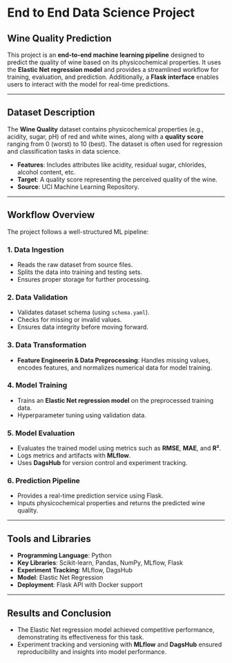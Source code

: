 # End to End Data Science Project


## Wine Quality Prediction

This project is an **end-to-end machine learning pipeline** designed to predict the quality of wine based on its physicochemical properties. It uses the **Elastic Net regression model** and provides a streamlined workflow for training, evaluation, and prediction. Additionally, a **Flask interface** enables users to interact with the model for real-time predictions.

---

## Dataset Description

The **Wine Quality** dataset contains physicochemical properties (e.g., acidity, sugar, pH) of red and white wines, along with a **quality score** ranging from 0 (worst) to 10 (best). The dataset is often used for regression and classification tasks in data science.

- **Features**: Includes attributes like acidity, residual sugar, chlorides, alcohol content, etc.
- **Target**: A quality score representing the perceived quality of the wine.
- **Source**: UCI Machine Learning Repository.

---

## Workflow Overview

The project follows a well-structured ML pipeline:

### 1. **Data Ingestion**
   - Reads the raw dataset from source files.
   - Splits the data into training and testing sets.
   - Ensures proper storage for further processing.

### 2. **Data Validation**
   - Validates dataset schema (using `schema.yaml`).
   - Checks for missing or invalid values.
   - Ensures data integrity before moving forward.

### 3. **Data Transformation**
   - **Feature Engineerin & Data Preprocessing**: Handles missing values, encodes features, and normalizes numerical data for model training.

### 4. **Model Training**
   - Trains an **Elastic Net regression model** on the preprocessed training data.
   - Hyperparameter tuning using validation data.

### 5. **Model Evaluation**
   - Evaluates the trained model using metrics such as **RMSE**, **MAE**, and **R²**.
   - Logs metrics and artifacts with **MLflow**.
   - Uses **DagsHub** for version control and experiment tracking.

### 6. **Prediction Pipeline**
   - Provides a real-time prediction service using Flask.
   - Inputs physicochemical properties and returns the predicted wine quality.

---


## Tools and Libraries

- **Programming Language**: Python
- **Key Libraries**: Scikit-learn, Pandas, NumPy, MLflow, Flask
- **Experiment Tracking**: MLflow, DagsHub
- **Model**: Elastic Net Regression
- **Deployment**: Flask API with Docker support


---

## Results and Conclusion

- The Elastic Net regression model achieved competitive performance, demonstrating its effectiveness for this task.
- Experiment tracking and versioning with **MLflow** and **DagsHub** ensured reproducibility and insights into model performance.

